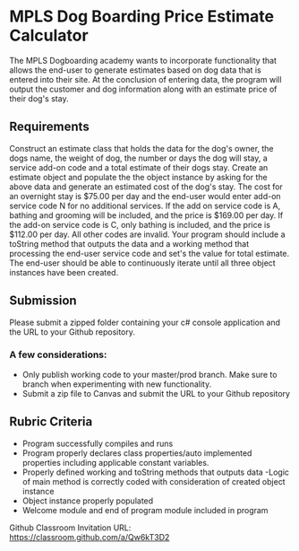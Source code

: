 # MPLS Dog Boarding Price Estimate Calculator

The MPLS Dogboarding academy wants to incorporate functionality that allows the end-user to generate estimates based on dog data that is entered into their site.  At the conclusion of entering data, the program will output the customer and dog information along with an estimate price of their dog's stay. 

## Requirements

Construct an estimate class that holds the data for the dog's owner, the dogs name, the weight of dog, the number or days the dog will stay, a service add-on code and a total estimate of their dogs stay. Create an estimate object and populate the the object instance by asking for the above data and generate an estimated cost of the dog's stay.  The cost for an overnight stay is $75.00 per day and the end-user would enter add-on service code N for no additional services. If the add on service code is A, bathing and grooming will be included, and the price is $169.00 per day. If the add-on service code is C, only bathing is included, and the price is $112.00 per day. All other codes are invalid.   Your program should include a toString method that outputs the data and a working method that processing the end-user service code and set's the value for total estimate.  The end-user should be able to continuously iterate until all three object instances have been created.

## Submission
Please submit a zipped folder containing your c# console application and the URL to your Github repository.

### A few considerations:
- Only publish working code to your master/prod branch. Make sure to branch when experimenting with new functionality.
- Submit a zip file to Canvas and submit the URL to your Github repository

## Rubric Criteria
- Program successfully compiles and runs
- Program properly declares class properties/auto implemented properties including applicable constant variables.
- Properly defined working  and toString methods that outputs data
-Logic of main method is correctly coded with consideration of created object instance
- Object instance properly populated 
- Welcome module and end of program module included in program


Github Classroom Invitation URL: https://classroom.github.com/a/Qw6kT3D2
